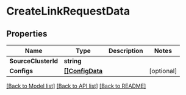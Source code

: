 # CreateLinkRequestData

## Properties

Name | Type | Description | Notes
------------ | ------------- | ------------- | -------------
**SourceClusterId** | **string** |  | 
**Configs** | [**[]ConfigData**](ConfigData.md) |  | [optional] 

[[Back to Model list]](../README.md#documentation-for-models) [[Back to API list]](../README.md#documentation-for-api-endpoints) [[Back to README]](../README.md)


